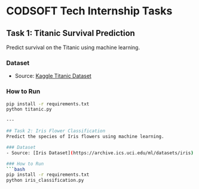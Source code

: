 # CODSOFT Tech Internship Tasks

## Task 1: Titanic Survival Prediction
Predict survival on the Titanic using machine learning.

### Dataset
- Source: [Kaggle Titanic Dataset](https://www.kaggle.com/c/titanic/data)

### How to Run
```bash
pip install -r requirements.txt
python titanic.py

---

## Task 2: Iris Flower Classification
Predict the species of Iris flowers using machine learning.

### Dataset
- Source: [Iris Dataset](https://archive.ics.uci.edu/ml/datasets/iris)

### How to Run
```bash
pip install -r requirements.txt
python iris_classification.py